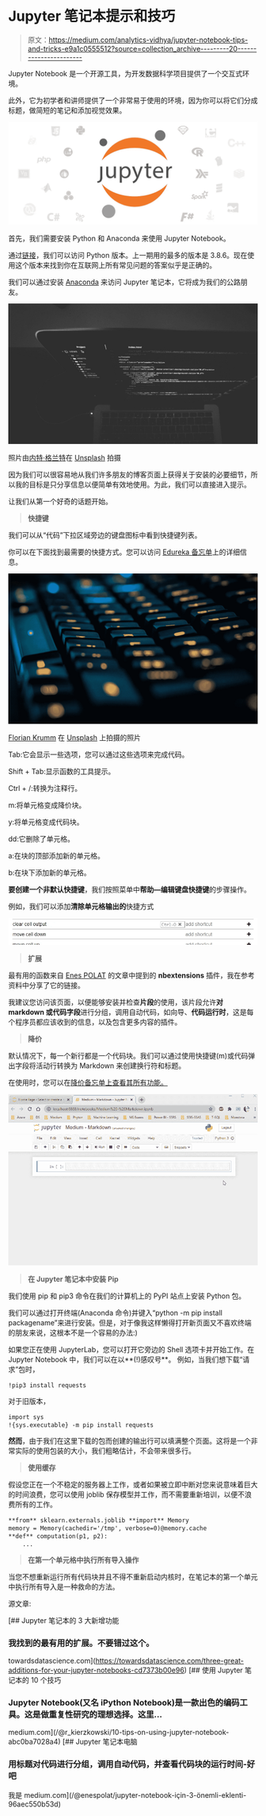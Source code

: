 # Jupyter 笔记本提示和技巧

> 原文：<https://medium.com/analytics-vidhya/jupyter-notebook-tips-and-tricks-e9a1c0555512?source=collection_archive---------20----------------------->

Jupyter Notebook 是一个开源工具，为开发数据科学项目提供了一个交互式环境。

此外，它为初学者和讲师提供了一个非常易于使用的环境，因为你可以将它们分成标题，做简短的笔记和添加视觉效果。

![](img/c02a828ebcb69443c0cca9dc7a82a45f.png)

首先，我们需要安装 Python 和 Anaconda 来使用 Jupyter Notebook。

通过[链接](https://www.python.org/downloads/)，我们可以访问 Python 版本。上一期用的最多的版本是 3.8.6。现在使用这个版本来找到你在互联网上所有常见问题的答案似乎是正确的。

我们可以通过安装 [Anaconda](https://www.anaconda.com/products/individual) 来访问 Jupyter 笔记本，它将成为我们的公路朋友。

![](img/ae562c638b283c7049abb4f888ee28f7.png)

照片由[内特·格兰特](https://unsplash.com/@nateggrant?utm_source=medium&utm_medium=referral)在 [Unsplash](https://unsplash.com?utm_source=medium&utm_medium=referral) 拍摄

因为我们可以很容易地从我们许多朋友的博客页面上获得关于安装的必要细节，所以我的目标是只分享信息以便简单有效地使用。为此，我们可以直接进入提示。

让我们从第一个好奇的话题开始。

> **快捷键**

我们可以从“代码”下拉区域旁边的键盘图标中看到快捷键列表。

你可以在下面找到最需要的快捷方式。您可以访问 [Edureka 备忘单](https://www.edureka.co/blog/wp-content/uploads/2018/10/Jupyter_Notebook_CheatSheet_Edureka.pdf)上的详细信息。

![](img/a845902180bae09cf9d62d56a84584c7.png)

[Florian Krumm](https://unsplash.com/@floriankrumm?utm_source=medium&utm_medium=referral) 在 [Unsplash](https://unsplash.com?utm_source=medium&utm_medium=referral) 上拍摄的照片

Tab:它会显示一些选项，您可以通过这些选项来完成代码。

Shift + Tab:显示函数的工具提示。

Ctrl + /:转换为注释行。

m:将单元格变成降价块。

y:将单元格变成代码块。

dd:它删除了单元格。

a:在块的顶部添加新的单元格。

b:在块下添加新的单元格。

**要创建一个非默认快捷键**，我们按照菜单中**帮助—编辑键盘快捷键**的步骤操作。

例如，我们可以添加**清除单元格输出的**快捷方式

![](img/9f9124db3313f4171469e9045ee2516b.png)

> **扩展**

最有用的函数来自 [Enes POLAT](https://medium.com/u/f92e14fec649?source=post_page-----e9a1c0555512--------------------------------) 的文章中提到的 **nbextensions** 插件，我在参考资料中分享了它的链接。

我建议您访问该页面，以便能够安装并检查**片段**的使用，该片段允许**对 markdown 或代码字段**进行分组，调用自动代码，如向导、**代码运行时**，这是每个程序员都应该收到的信息，以及包含更多内容的插件。

> **降价**

默认情况下，每一个新行都是一个代码块。我们可以通过使用快捷键(m)或代码弹出字段将活动行转换为 Markdown 来创建换行符和标题。

在使用时，您可以在[降价备忘单上查看其所有功能。](https://www.markdownguide.org/cheat-sheet)

![](img/eae4001480c5d807fe3e5aa0998b0435.png)

> **在 Jupyter 笔记本中安装 Pip**

我们使用 pip 和 pip3 命令在我们的计算机上的 PyPI 站点上安装 Python 包。

我们可以通过打开终端(Anaconda 命令)并键入“python -m pip install packagename”来进行安装。但是，对于像我这样懒得打开新页面又不喜欢终端的朋友来说，这根本不是一个容易的办法:)

如果您正在使用 JupyterLab，您可以打开它旁边的 Shell 选项卡并开始工作。在 Jupyter Notebook 中，我们可以在以**(!)感叹号**。
例如，当我们想下载“请求”包时，

```
!pip3 install requests
```

对于旧版本，

```
import sys
!{sys.executable} -m pip install requests
```

**然而**，由于我们在这里下载的包而创建的输出行可以填满整个页面。这将是一个非常实际的使用包装的大小，我们粗略估计，不会带来很多行。

> **使用缓存**

假设您正在一个不稳定的服务器上工作，或者如果被立即中断对您来说意味着巨大的时间浪费，您可以使用 joblib 保存模型并工作，而不需要重新培训，以便不浪费所有的工作。

```
**from** sklearn.externals.joblib **import** Memory
memory = Memory(cachedir='/tmp', verbose=0)@memory.cache
**def** computation(p1, p2):
    ...
```

> **在第一个单元格中执行所有导入操作**

当您不想重新运行所有代码块并且不得不重新启动内核时，在笔记本的第一个单元中执行所有导入是一种救命的方法。

源文章:

[](https://towardsdatascience.com/three-great-additions-for-your-jupyter-notebooks-cd7373b00e96) [## Jupyter 笔记本的 3 大新增功能

### 我找到的最有用的扩展。不要错过这个。

towardsdatascience.com](https://towardsdatascience.com/three-great-additions-for-your-jupyter-notebooks-cd7373b00e96) [](/@r_kierzkowski/10-tips-on-using-jupyter-notebook-abc0ba7028a4) [## 使用 Jupyter 笔记本的 10 个技巧

### Jupyter Notebook(又名 iPython Notebook)是一款出色的编码工具。这是做重复性研究的理想选择。这里…

medium.com](/@r_kierzkowski/10-tips-on-using-jupyter-notebook-abc0ba7028a4) [](/@enespolat/jupyter-notebook-için-3-önemli-eklenti-96aec550b53d) [## Jupyter 笔记本电脑

### 用标题对代码进行分组，调用自动代码，并查看代码块的运行时间-好吧

我是 medium.com](/@enespolat/jupyter-notebook-için-3-önemli-eklenti-96aec550b53d)